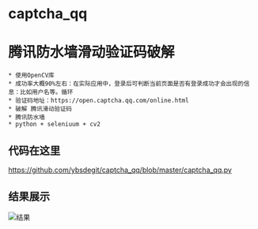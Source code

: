 # captcha_qq
# 腾讯防水墙滑动验证码破解
    * 使用OpenCV库
    * 成功率大概90%左右：在实际应用中，登录后可判断当前页面是否有登录成功才会出现的信息：比如用户名等。循环
    * 验证码地址：https://open.captcha.qq.com/online.html
    * 破解 腾讯滑动验证码
    * 腾讯防水墙
    * python + seleniuum + cv2

## 代码在这里

https://github.com/ybsdegit/captcha_qq/blob/master/captcha_qq.py
## 结果展示
![结果](https://github.com/ybsdegit/captcha_qq/blob/master/result/result.gif)
